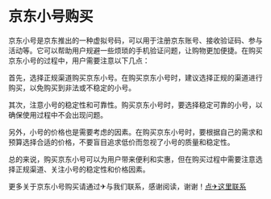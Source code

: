 # 京东小号购买

京东小号是京东推出的一种虚拟号码，可以用于注册京东账号、接收验证码、参与活动等。它可以帮助用户规避一些烦琐的手机验证问题，让购物更加便捷。在购买京东小号的过程中，用户需要注意以下几点：

首先，选择正规渠道购买京东小号。在购买京东小号时，建议选择正规的渠道进行购买，以免购买到非法或不稳定的小号。

其次，注意小号的稳定性和可靠性。购买京东小号时，要选择稳定可靠的小号，以确保使用过程中不会出现问题。

另外，小号的价格也是需要考虑的因素。在购买京东小号时，要根据自己的需求和预算选择合适的价格，不要盲目追求低价而忽视了小号的质量和稳定性。

总的来说，购买京东小号可以为用户带来便利和实惠，但在购买过程中需要注意选择正规渠道、关注小号的稳定性和价格因素。

更多关于京东小号购买请通过✈与我们联系，感谢阅读，谢谢！[点✈这里联系](https://ss.k02.cc)